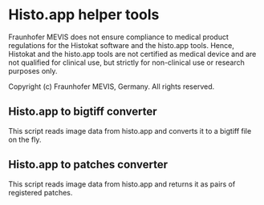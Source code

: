 # Histo.app helper tools

Fraunhofer MEVIS does not ensure compliance to medical product regulations for the Histokat software and the histo.app tools. Hence, Histokat and the histo.app tools are not certified as medical device and are not qualified for clinical use, but strictly for non-clinical use or research purposes only.

Copyright (c) Fraunhofer MEVIS, Germany. All rights reserved.


## Histo.app to bigtiff converter

This script reads image data from histo.app and converts it to a bigtiff file on the fly.

## Histo.app to patches converter

This script reads image data from histo.app and returns it as pairs of registered patches.


